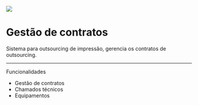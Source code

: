 ![](https://raw.githubusercontent.com/renatosans/contratos/master/img/admin/logo.png)

# Gestão de contratos

Sistema para outsourcing de impressão, gerencia os contratos de outsourcing.

<hr>

Funcionalidades
<ul>
  <li>Gestão de contratos</li>
  <li>Chamados técnicos</li>
  <li>Equipamentos</li>
</ul>

